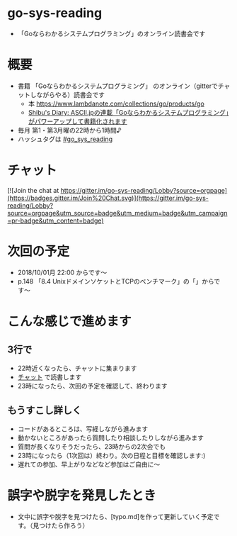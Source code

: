 # go-sys-reading
- 「Goならわかるシステムプログラミング」のオンライン読書会です

# 概要
* 書籍 「Goならわかるシステムプログラミング」 のオンライン（gitterでチャットしながらやる）読書会です
  * 本 https://www.lambdanote.com/collections/go/products/go
  * [Shibu's Diary: ASCII.jpの連載「Goならわかるシステムプログラミング」がパワーアップして書籍化されます]( http://blog.shibu.jp/article/181327596.html )
* 毎月 第1・第3月曜の22時から1時間♪
* ハッシュタグは [#go_sys_reading](https://twitter.com/search?f=tweets&q=%23go_sys_reading&src=typd)

# チャット
[![Join the chat at https://gitter.im/go-sys-reading/Lobby?source=orgpage](https://badges.gitter.im/Join%20Chat.svg)](https://gitter.im/go-sys-reading/Lobby?source=orgpage&utm_source=badge&utm_medium=badge&utm_campaign=pr-badge&utm_content=badge)


# 次回の予定
* 2018/10/01月 22:00 からです〜
* p.148 「8.4 UnixドメインソケットとTCPのベンチマーク」の「」からです〜


# こんな感じで進めます

## 3行で
* 22時近くなったら、チャットに集まります
* [チャット](https://gitter.im/go-sys-reading/Lobby?source=orgpage)
 で読書します
* 23時になったら、次回の予定を確認して、終わります

## もうすこし詳しく
* コードがあるところは、写経しながら進みます
* 動かないところがあったら質問したり相談したりしながら進みます
* 質問が長くなりそうだったら、23時からの2次会でも
* 23時になったら（1次回は）終わり。次の日程と目標を確認します:)
* 遅れての参加、早上がりなどなど参加はご自由に〜


# 誤字や脱字を発見したとき
* 文中に誤字や脱字を見つけたら、[typo.md]を作って更新していく予定です。（見つけたら作ろう）


